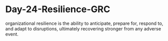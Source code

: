 # Day-24-Resilience-GRC
organizational resilience is the ability to anticipate, prepare for, respond to, and adapt to disruptions, ultimately recovering stronger from any adverse event. 
